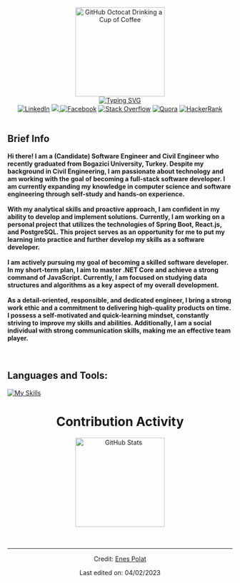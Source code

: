<div>
    <div align=center>
        <img src="https://user-images.githubusercontent.com/111289754/216737761-887afb14-8333-4236-8e5a-444971888fbe.png" alt="GitHub Octocat Drinking a Cup of Coffee" height="200">
   <div align="center">
        <a href="https://git.io/typing-svg"><img src="https://readme-typing-svg.herokuapp.com?      font=Merriweather&weight=300&duration=1000&pause=900&width=435&lines=Proactive+-+Quick      +Learner;Passionate+about+Technology" alt="Typing SVG" /></a>
     </div>
    <div align=center>
        <a href="https://www.linkedin.com/in/epenespolat/"><img src="https://img.shields.io/badge/LinkedIn-0077B5?style=for-the-badge&logo=linkedin&logoColor=white" alt="LinkedIn" /></a>
        <a href ="https://www.instagram.com/ep.enespolat/" ><img src="https://img.shields.io/badge/Instagram-E4405F?style=for-the-badge&logo=instagram&logoColor=white">
        <a href=" https://www.facebook.com/epenespolat/"><img src="https://img.shields.io/badge/Facebook-1877F2?style=for-the-badge&logo=facebook&logoColor=white" alt="Facebook" /></a>
        <a href="https://stackoverflow.com/users/20907871/enes-polat"><img src="https://img.shields.io/badge/Stack_Overflow-FE7A16?style=for-the-badge&logo=stack-overflow&logoColor=white" alt="Stack Overflow" /></a>
        <a href="https://www.quora.com/profile/Enes-POLAT-16"><img src="https://img.shields.io/badge/Quora-%23B92B27.svg?&style=for-the-badge&logo=Quora&logoColor=white" alt="Quora" /></a>
        <a href="https://www.hackerrank.com/epenespolat"><img src="https://img.shields.io/badge/-Hackerrank-2EC866?style=for-the-badge&logo=HackerRank&logoColor=white" alt="HackerRank" /></a>
       

</div>
    <div align=left>
        <br>
        <strong><h2> Brief Info</h2></strong>
        <p>
            <strong>
                Hi there! I am a (Candidate) Software Engineer and  Civil Engineer who recently graduated from Bogazici University, Turkey. Despite my background in Civil Engineering, I am passionate about technology and am working with the goal of becoming a full-stack software developer. I am currently expanding my knowledge in computer science and software engineering through self-study and hands-on experience.<br>
                <br>With my analytical skills and proactive approach, I am confident in my ability to develop and implement solutions. Currently, I am working on a personal project that utilizes the technologies of Spring Boot, React.js, and PostgreSQL. This project serves as an opportunity for me to put my learning into practice and further develop my skills as a software developer.<br><br>
                I am actively pursuing my goal of becoming a skilled software developer. In my short-term plan, I aim to master .NET Core and achieve a strong command of JavaScript. Currently, I am focused on studying data structures and algorithms as a key aspect of my overall development.<br><br>
               As a detail-oriented, responsible, and dedicated engineer, I bring a strong work ethic and a commitment to delivering high-quality products on time. I possess a self-motivated and quick-learning mindset, constantly striving to improve my skills and abilities. Additionally, I am a social individual with strong communication skills, making me an effective team player.<br><br><br> 
               <h2> Languages and Tools:</h2>
            </strong>
        </p>
                 
[![My Skills](https://skills.thijs.gg/icons?i=java,python,net,cs,c,spring,postgres,mysql,js,react,html,css,md)](https://skills.thijs.gg)

        
<div
     align=center>
        <h1>Contribution Activity</h1>
        <img src="https://github-readme-stats-git-masterrstaa-rickstaa.vercel.app/api?username=epenespolat&theme=gruvbox" alt="GitHub Stats" height="200" />
        <br>
        <!--
        <img src="https://github-readme-stats.vercel.app/api/top-langs?username=ahmedfathydev&layout=compact&title_color=6FDA44&text_color=FFFFFF&theme=dark" alt="GitHub Most Used Languages" height="200" />
        <br>
        -->
        <br>
        <br>
    </div>


</div>

------

Credit: [Enes Polat](https://github.com/epenespolat)

Last edited on: 04/02/2023
